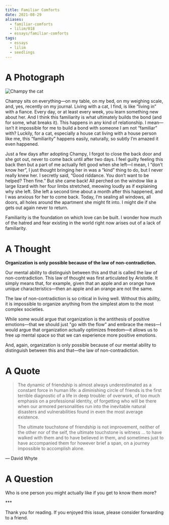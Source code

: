 ```yaml
---
title: Familiar Comforts
date: 2021-08-29
aliases:
  - familiar-comforts
  - lilim/018
  - essays/familiar-comforts
tags:
  - essays
  - lilim
  - seedlings
---
```

# A Photograph

![Champy the cat](Champy.jpg)

Champy sits on everything—on my table, on my bed, on my weighing scale, and, yes, recently on my journal. Living with a cat, I find, is like “living in” with a fiance. Every day, or at least every week, you learn something new about her. And I think this familiarity is what ultimately builds the bond (and for some, what breaks it). This happens in any kind of relationship. I mean—isn’t it impossible for me to build a bond with someone I am not “familiar” with? Luckily, for a cat, especially a house cat living with a house person like me, this “familiarity” happens easily, naturally, so subtly I’m amazed it even happened.

Just a few days after adopting Champy, I forgot to close the back door and she got out, never to come back until after two days. I feel guilty feeling this back then but a part of me actually felt good when she left—I mean, I “don’t know her”, I just thought bringing her in was a “kind” thing to do, but I never really knew her. I secretly said, “Good riddance. You don’t want to be helped? Then fine.” But she came back! All perched on the window like a large lizard with her four limbs stretched, meowing loudly as if explaining why she left. She left a second time about a month after this happened, and I was anxious for her to come back. Today, I’m sealing all windows, all doors, all holes around the apartment she might fit into. I might die if she gets out again never to return.

Familiarity is the foundation on which love can be built. I wonder how much of the hatred and fear existing in the world right now arises out of a lack of familiarity.

# A Thought

**Organization is only possible because of the law of non-contradiction.**

Our mental ability to distinguish between this and that is called the law of non-contradiction. This law of thought was first articulated by Aristotle. It simply means that, for example, given that an apple and an orange have unique characteristics—then an apple and an orange are not the same.

The law of non-contradiction is so critical in living well. Without this ability, it is impossible to organize anything from the simplest atom to the most complex societies.

While some would argue that organization is the antithesis of positive emotions—that we should just "go with the flow" and embrace the mess—I would argue that organization actually optimizes freedom—it allows us to free up mental space so that we can experience more positive emotions.

And, again, organization is only possible because of our mental ability to distinguish between this and that—the law of non-contradiction.

# A Quote

> The dynamic of friendship is almost always underestimated as a constant force in human life: a diminishing circle of friends is the first terrible diagnostic of a life in deep trouble: of overwork, of too much emphasis on a professional identity, of forgetting who will be there when our armored personalities run into the inevitable natural disasters and vulnerabilities found in even the most average existence.
>
>The ultimate touchstone of friendship is not improvement, neither of the other nor of the self, the ultimate touchstone is witness … to have walked with them and to have believed in them, and sometimes just to have accompanied them for however brief a span, on a journey impossible to accomplish alone.

— David Whyte

# A Question

Who is one person you might actually like if you get to know them more?

\***

Thank you for reading. If you enjoyed this issue, please consider forwarding to a friend.
